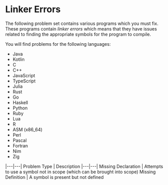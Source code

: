 # Linker Errors
The following problem set contains various programs which you must fix.
These programs contain *linker errors* which means that they have issues related
to finding the appropriate symbols for the program to compile.

You will find problems for the following languages:
- Java
- Kotlin
- C
- C++
- JavaScript
- TypeScript
- Julia
- Rust
- Go
- Haskell
- Python
- Ruby
- Lua
- R
- ASM (x86_64)
- Perl
- Pascal
- Fortran
- Nim
- Zig

|---|---|
Problem Type | Description
|---|---|
Missing Declaration | Attempts to use a symbol not in scope (which can be brought into scope)
Missing Definition | A symbol is present but not defined

